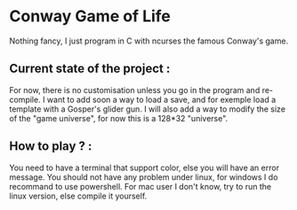 # Conway Game of Life
Nothing fancy, I just program in C with ncurses the famous Conway's game.

## Current state of the project :
For now, there is no customisation unless you go in the program and re-compile. I want to add soon a way to load a save, and for exemple load a template with a Gosper's glider gun. I will also add a way to modify the size of the "game universe", for now this is a 128*32 "universe".

## How to play ? :
You need to have a terminal that support color, else you will have an error message. You should not have any problem under linux, for windows I do recommand to use powershell. For mac user I don't know, try to run the linux version, else compile it yourself.